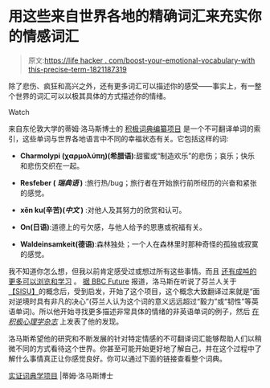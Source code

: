 # 用这些来自世界各地的精确词汇来充实你的情感词汇

> 原文:[https://life hacker . com/boost-your-emotional-vocabulary-with this-precise-term-1821187319](https://lifehacker.com/boost-your-emotional-vocabulary-with-these-precise-term-1821187319)

除了悲伤、疯狂和高兴之外，还有更多词汇可以描述你的感受——事实上，有一整个世界的词汇可以以极其具体的方式描述你的情绪。

Watch

来自东伦敦大学的蒂姆·洛马斯博士的 [积极词典编纂项目](https://www.drtimlomas.com/lexicography) 是一个不可翻译单词的索引，这些单词与世界各地语言中不同的幸福状态有关。它包括这样的词:

*   **Charmolypi (χαρμολύπη)(希腊语)**:甜蜜或“制造欢乐”的悲伤；哀乐；快乐和悲伤交织在一起。
*   **Resfeber ( *瑞典语* )** :旅行热/bug；旅行者在开始旅行前所经历的兴奋和紧张的感觉。

*   **xěn ku(辛苦)(*中文* )** :对他人及其努力的欣赏和认可。
*   **On(日语)**:道德上的亏欠感，与他人给予的恩惠或祝福有关。
*   **Waldeinsamkeit(德语)**:森林独处；一个人在森林里时那种奇怪的孤独或寂寞的感觉。

我不知道你怎么想，但我以前肯定感受过或想过所有这些事情。而且 [还有成吨的更多可以浏览和学习](https://hifisamurai.github.io/lexicography/) 。 [据 BBC Future](http://www.bbc.com/future/story/20170126-the-untranslatable-emotions-you-never-knew-you-had) 报道，洛马斯在听说了芬兰人关于[【SISU】](https://en.wikipedia.org/wiki/Sisu)的概念后，受到启发，开始了这个项目，这个概念大致翻译过来就是“面对逆境时具有非凡的决心”(芬兰人认为这个词的意义远远超过“毅力”或“韧性”等英语单词)。所以他开始寻找更多描述非常具体的情绪的非英语单词的例子，然后 [在*积极心理学杂志*](https://www.researchgate.net/publication/305278573_The_magic_of_%27untranslatable%27_words_Building_a_positive_cross-cultural_lexicography) 上发表了他的发现。

洛马斯希望他的研究和不断发展的针对特定情感的不可翻译词汇能够帮助人们以稍微不同的方式看待这个世界。你甚至可能开始更好地了解自己，并在这个过程中了解什么事情真正让你感觉良好。你可以通过下面的链接查看整个词典。

[实证词典学项目](https://hifisamurai.github.io/lexicography/) |蒂姆·洛马斯博士